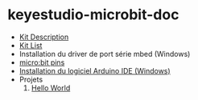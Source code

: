 # keyestudio-microbit-doc

- [Kit Description](KitDescription.md)
- [Kit List](KitList.md)
- Installation du driver de port série mbed (Windows)
- [micro:bit pins](MicrobitPins.md)
- [Installation du logiciel Arduino IDE (Windows)](InstallArduinoIde.md)
- Projets
  1. [Hello World](HelloWorldProject.md)
